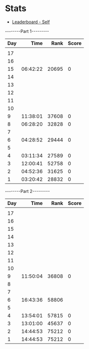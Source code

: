 # Stats

- [Leaderboard - Self](https://adventofcode.com/2023/leaderboard/self)

--------Part 1---------

| Day |     Time |  Rank | Score |
| --- | -------: | ----: | ----- |
|     |          |       |       |
| 17  |          |       |       |
| 16  |          |       |       |
| 15  | 06:42:22 | 20695 | 0     |
| 14  |          |       |       |
| 13  |          |       |       |
| 12  |          |       |       |
| 11  |          |       |       |
| 10  |          |       |       |
| 9   | 11:38:01 | 37608 | 0     |
| 8   | 06:28:20 | 32828 | 0     |
| 7   |          |       |       |
| 6   | 04:28:52 | 29444 | 0     |
| 5   |          |       |       |
| 4   | 03:11:34 | 27589 | 0     |
| 3   | 12:00:41 | 52758 | 0     |
| 2   | 04:52:36 | 31625 | 0     |
| 1   | 03:20:42 | 28832 | 0     |

--------Part 2---------

| Day |     Time |  Rank | Score |
| --- | -------: | ----: | ----- |
|     |          |       |       |
| 17  |          |       |       |
| 16  |          |       |       |
| 15  |          |       |       |
| 14  |          |       |       |
| 13  |          |       |       |
| 12  |          |       |       |
| 11  |          |       |       |
| 10  |          |       |       |
| 9   | 11:50:04 | 36808 | 0     |
| 8   |          |       |       |
| 7   |          |       |       |
| 6   | 16:43:36 | 58806 |       |
| 5   |          |       |       |
| 4   | 13:54:01 | 57815 | 0     |
| 3   | 13:01:00 | 45637 | 0     |
| 2   | 14:44:53 | 75212 | 0     |
| 1   | 14:44:53 | 75212 | 0     |

